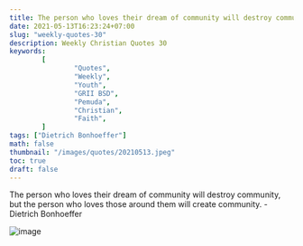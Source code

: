 ```yaml
---
title: The person who loves their dream of community will destroy community, but the person who loves those around them will create community.
date: 2021-05-13T16:23:24+07:00
slug: "weekly-quotes-30"
description: Weekly Christian Quotes 30
keywords: 
        [
                "Quotes",
                "Weekly",
                "Youth",
                "GRII BSD",
                "Pemuda",
                "Christian",
                "Faith",
        ]
tags: ["Dietrich Bonhoeffer"]
math: false
thumbnail: "/images/quotes/20210513.jpeg"
toc: true
draft: false
---
```


The person who loves their dream of community will destroy community, but the person who loves those around them will create community. - Dietrich Bonhoeffer

![image](/images/quotes/20210513.jpeg)
